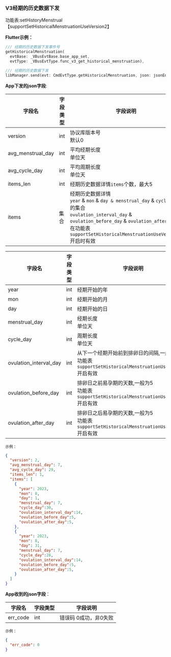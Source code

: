 ### V3经期的历史数据下发


功能表:setHistoryMenstrual 【supportSetHistoricalMenstruationUseVersion2】

**Flutter示例：**

```dart
/// 经期的历史数据下发事件号
getHistoricalMenstruation(
  evtBase: _VBusEvtBase.base_app_set,
  evtType: _VBusEvtType.func_v3_get_historical_menstruation),

/// 经期的历史数据下发
libManager.send(evt: CmdEvtType.getHistoricalMenstruation, json: jsonEncode(json));
```



**App下发的json字段**:

| 字段名            | 字段类型 | 字段说明                                                     |
| ----------------- | -------- | ------------------------------------------------------------ |
| version           | int      | 协议库版本号<br />默认0                                      |
| avg_menstrual_day | int      | 平均经期长度<br />单位天                                     |
| avg_cycle_day     | int      | 平均周期长度<br />单位天                                     |
| items_len         | int      | 经期历史数据详情`items`个数，最大5                           |
| items             | 集合     | 经期历史数据详情<br />`year` & `mon` & `day & menstrual_day` & `cycle_day`的集合<br />`ovulation_interval_day` & `ovulation_before_day` & `ovulation_after_day`在功能表`supportSetHistoricalMenstruationUseVersion2`开启时有效 |

| 字段名                 | 字段类型 | 字段说明                                                     |
| ---------------------- | -------- | ------------------------------------------------------------ |
| year                   | int      | 经期开始的年                                                 |
| mon                    | int      | 经期开始的月                                                 |
| day                    | int      | 经期开始的日                                                 |
| menstrual_day          | int      | 经期长度 <br />单位天                                        |
| cycle_day              | int      | 周期长度 <br />单位天                                        |
| ovulation_interval_day | int      | 从下一个经期开始前到排卵日的间隔,一般为14天<br />功能表`supportSetHistoricalMenstruationUseVersion2`开启有效 |
| ovulation_before_day   | int      | 排卵日之前易孕期的天数,一般为5<br />功能表`supportSetHistoricalMenstruationUseVersion2`开启有效 |
| ovulation_after_day    | int      | 排卵日之后易孕期的天数,一般为5<br />功能表`supportSetHistoricalMenstruationUseVersion2`开启有效 |

`示例：`

```json
{
  "version": 2,
  "avg_menstrual_day": 7,
  "avg_cycle_day": 29,
  "items_len": 1,
  "items": [
    {
      "year": 2023,
      "mon": 8,
      "day": 1,
      "menstrual_day": 7,
      "cycle_day":30,
      "ovulation_interval_day":14,
      "ovulation_before_day":5,
      "ovulation_after_day":5,
    },
    {
      "year": 2023,
      "mon": 8,
      "day": 31,
      "menstrual_day": 7,
      "cycle_day":28,
      "ovulation_interval_day":14,
      "ovulation_before_day":5,
      "ovulation_after_day":5,
    }
  ]
}
```

**App收到的json字段**：

| 字段名   | 字段类型 | 字段说明              |
| -------- | -------- | --------------------- |
| err_code | int      | 错误码 0成功，非0失败 |

`示例：`

```json
{
  "err_code": 0
}
```


